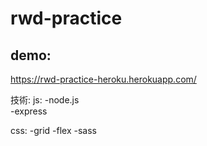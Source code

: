 # rwd-practice

## demo:
https://rwd-practice-heroku.herokuapp.com/

技術:
js:
-node.js</br>
-express

css:
-grid
-flex
-sass
